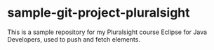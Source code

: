 # sample-git-project-pluralsight
This is a sample repository for my Pluralsight course Eclipse for Java Developers, used
to push and fetch elements. 
